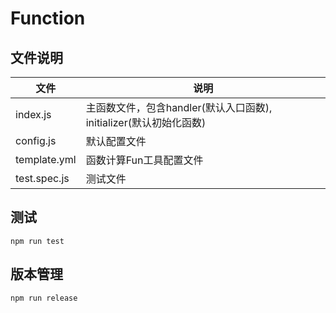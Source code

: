 # Function

## 文件说明

|文件|说明|
|---|---|
|index.js| 主函数文件，包含handler(默认入口函数), initializer(默认初始化函数)|
|config.js|默认配置文件|
|template.yml|函数计算Fun工具配置文件|
|test.spec.js|测试文件|

## 测试

```
npm run test
```

## 版本管理

```
npm run release
```

